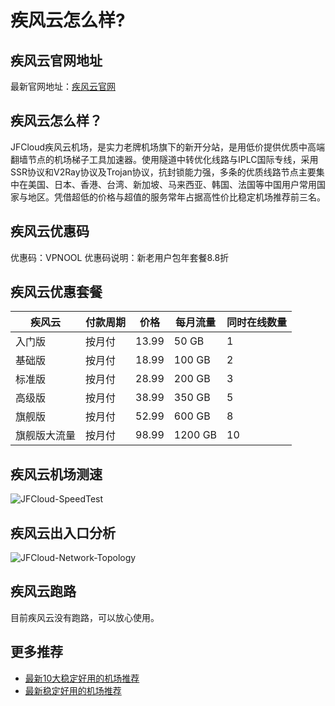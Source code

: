 # 疾风云怎么样?

## 疾风云官网地址
最新官网地址：[疾风云官网](https://dljc.affxc.com/jfcloud/)

## 疾风云怎么样？
JFCloud疾风云机场，是实力老牌机场旗下的新开分站，是用低价提供优质中高端翻墙节点的机场梯子工具加速器。使用隧道中转优化线路与IPLC国际专线，采用SSR协议和V2Ray协议及Trojan协议，抗封锁能力强，多条的优质线路节点主要集中在美国、日本、香港、台湾、新加坡、马来西亚、韩国、法国等中国用户常用国家与地区。凭借超低的价格与超值的服务常年占据高性价比稳定机场推荐前三名。

## 疾风云优惠码

优惠码：VPNOOL
优惠码说明：新老用户包年套餐8.8折

## 疾风云优惠套餐

| 疾风云    | 付款周期 | 价格    | 每月流量    | 同时在线数量 |
|--------|------|-------|---------|--------|
| 入门版    | 按月付  | 13.99 | 50 GB   | 1      |
| 基础版    | 按月付  | 18.99 | 100 GB  | 2      |
| 标准版    | 按月付  | 28.99 | 200 GB  | 3      |
| 高级版    | 按月付  | 38.99 | 350 GB  | 5      |
| 旗舰版    | 按月付  | 52.99 | 600 GB  | 8      |
| 旗舰版大流量 | 按月付  | 98.99 | 1200 GB | 10     |

## 疾风云机场测速

![JFCloud-SpeedTest](https://github.com/user-attachments/assets/acda30f3-4967-4ee9-ba4a-ebc0e81478f6)

## 疾风云出入口分析

![JFCloud-Network-Topology](https://github.com/user-attachments/assets/fa841e7d-2ab0-4779-b62b-01b753a8daef)

## 疾风云跑路
目前疾风云没有跑路，可以放心使用。

## 更多推荐
 - [最新10大稳定好用的机场推荐](https://github.com/dailijichang/jichangtuijian)
 - [最新稳定好用的机场推荐](https://www.dailijichang.com/?utm_source=github&utm_medium=dailijichang-details)
